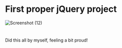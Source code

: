# First proper jQuery project

![Screenshot (12)](https://github.com/HayyatHussain/Image-Slider/assets/145599914/dd05a5f3-ff4f-4af6-8b15-6b2f938ec2a7)

#
Did this all by myself, feeling a bit proud!
